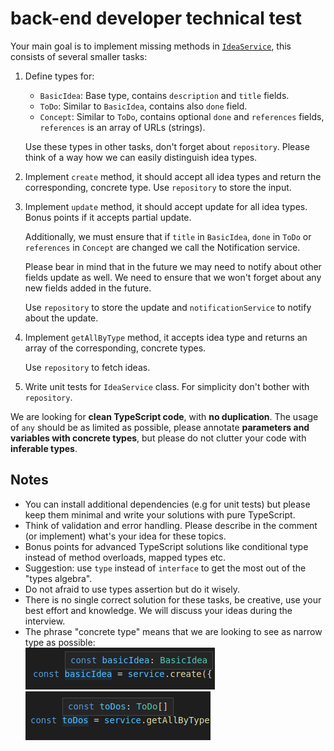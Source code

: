 # back-end developer technical test
Your main goal is to implement missing methods in [`IdeaService`](idea-service.ts), this consists of several smaller tasks:
1.  Define types for:
      - `BasicIdea`: Base type, contains `description` and `title` fields.
      - `ToDo`: Similar to `BasicIdea`, contains also `done` field.
      - `Concept`: Similar to `ToDo`, contains optional `done` and `references` fields, `references` is an array of URLs (strings).

    Use these types in other tasks, don't forget about `repository`. Please think of a way how we can easily distinguish idea types.

2.  Implement `create` method, it should accept all idea types and return the corresponding, concrete type. Use `repository` to store the input.
3.  Implement `update` method, it should accept update for all idea types. Bonus points if it accepts partial update.

    Additionally, we must ensure that if `title` in `BasicIdea`, `done` in `ToDo` or `references` in `Concept` are changed we call the Notification service.

    Please bear in mind that in the future we may need to notify about other fields update as well.
    We need to ensure that we won't forget about any new fields added in the future.

    Use `repository` to store the update and `notificationService` to notify about the update.
4.  Implement `getAllByType` method, it accepts idea type and returns an array of the corresponding, concrete types.

    Use `repository` to fetch ideas.
5.  Write unit tests for `IdeaService` class. For simplicity don't bother with `repository`.


We are looking for **clean TypeScript code**, with **no duplication**.
The usage of `any` should be as limited as possible, please annotate **parameters and variables with concrete types**, but please do not clutter your code with **inferable types**.

## Notes
- You can install additional dependencies (e.g for unit tests) but please keep them minimal and write your solutions with pure TypeScript.
- Think of validation and error handling. Please describe in the comment (or implement) what's your idea for these topics.
- Bonus points for advanced TypeScript solutions like conditional type instead of method overloads, mapped types etc.
- Suggestion: use `type` instead of `interface` to get the most out of the "types algebra".
- Do not afraid to use types assertion but do it wisely.
- There is no single correct solution for these tasks, be creative, use your best effort and knowledge. We will discuss your ideas during the interview.
- The phrase "concrete type" means that we are looking to see as narrow type as possible:  
    ![create basic idea type](./assets/idea_type.png)  
    ![get ToDos type](./assets/todos_type.png)